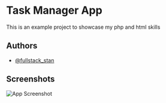 
# Task Manager App

This is an example project to showcase my php and html skills


## Authors

- [@fullstack_stan](https://www.github.com/fullstackstan)

## Screenshots

![App Screenshot](https://s4.gifyu.com/images/chrome-capture-2022-9-21.gif?text=App+Screenshot+Here)
